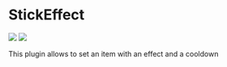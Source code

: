 # StickEffect
[![](https://poggit.pmmp.io/shield.state/StickEffect)](https://poggit.pmmp.io/p/StickEffect)
[![](https://poggit.pmmp.io/shield.dl.total/StickEffect)](https://poggit.pmmp.io/p/StickEffect)

This plugin allows to set an item with an effect and a cooldown
